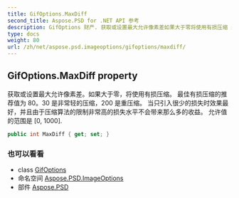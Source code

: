 ```yaml
---
title: GifOptions.MaxDiff
second_title: Aspose.PSD for .NET API 参考
description: GifOptions 财产. 获取或设置最大允许像素差如果大于零将使用有损压缩 最佳有损压缩的推荐值为 8030 是非常轻的压缩200 是重压缩 当只引入很少的损失时效果最好并且由于压缩算法的限制非常高的损失水平不会带来那么多的收益 允许值的范围是 0 1000.
type: docs
weight: 80
url: /zh/net/aspose.psd.imageoptions/gifoptions/maxdiff/
---
```

## GifOptions.MaxDiff property

获取或设置最大允许像素差。如果大于零，将使用有损压缩。 最佳有损压缩的推荐值为 80。30 是非常轻的压缩，200 是重压缩。 当只引入很少的损失时效果最好，并且由于压缩算法的限制非常高的损失水平不会带来那么多的收益。 允许值的范围是 [0, 1000].

```csharp
public int MaxDiff { get; set; }
```

### 也可以看看

* class [GifOptions](../)
* 命名空间 [Aspose.PSD.ImageOptions](../../gifoptions/)
* 部件 [Aspose.PSD](../../../)


